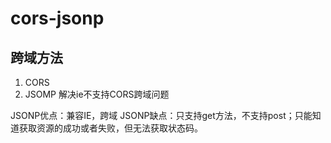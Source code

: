# cors-jsonp

## 跨域方法

1. CORS 
2. JSOMP 解决ie不支持CORS跨域问题

JSONP优点：兼容IE，跨域
JSONP缺点：只支持get方法，不支持post；只能知道获取资源的成功或者失败，但无法获取状态码。
